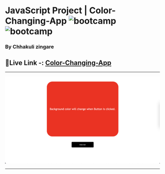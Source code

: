 
# JavaScript Project | Color-Changing-App  ![bootcamp](https://img.shields.io/badge/Chhakuli-Zingare-yellow) ![bootcamp](https://img.shields.io/badge/JavaScript-Project-green)

### By Chhakuli zingare


## 🔗Live Link -: [Color-Changing-App]()
 

---

![myproject](./Image/ColorChanger.png)

---



